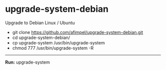 # upgrade-system-debian
Upgrade to Debian Linux / Ubuntu

 * git clone https://github.com/afimpel/upgrade-system-debian.git
 * cd upgrade-system-debian/
 * cp upgrade-system /usr/bin/upgrade-system
 * chmod 777 /usr/bin/upgrade-system -R

----

 **Run:** upgrade-system